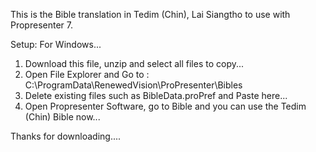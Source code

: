 This is the Bible translation in Tedim (Chin), Lai Siangtho to use with Propresenter 7.

Setup:
For Windows...

1. Download this file, unzip and select all files to copy...
2. Open File Explorer and Go to : C:\ProgramData\RenewedVision\ProPresenter\Bibles
3. Delete existing files such as BibleData.proPref and Paste here...
4. Open Propresenter Software, go to Bible and you can use the Tedim (Chin) Bible now...

Thanks for downloading....

